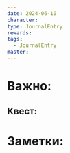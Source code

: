 ```yaml
---
date: 2024-06-10
character: 
type: JournalEntry
rewards: 
tags:
  - JournalEntry
master:
---
```

# Важно:

## Квест:

# Заметки:

